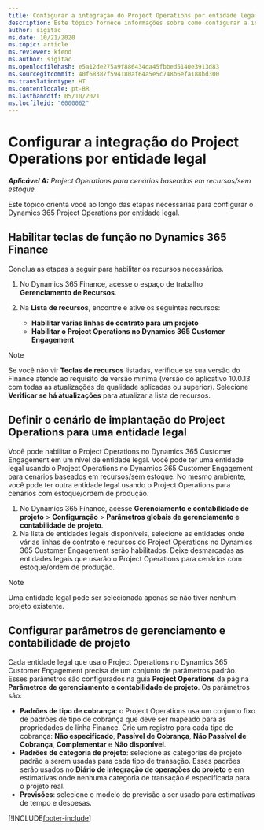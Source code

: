 ```yaml
---
title: Configurar a integração do Project Operations por entidade legal
description: Este tópico fornece informações sobre como configurar a integração por entidade legal no Project Operations.
author: sigitac
ms.date: 10/21/2020
ms.topic: article
ms.reviewer: kfend
ms.author: sigitac
ms.openlocfilehash: e5a12de275a9f886434da45fbbed5140e3913d83
ms.sourcegitcommit: 40f68387f594180af64a5e5c748b6efa188bd300
ms.translationtype: HT
ms.contentlocale: pt-BR
ms.lasthandoff: 05/10/2021
ms.locfileid: "6000062"
---
```

# <a name="configure-project-operations-integration-per-legal-entity"></a>Configurar a integração do Project Operations por entidade legal 

_**Aplicável A:** Project Operations para cenários baseados em recursos/sem estoque_

Este tópico orienta você ao longo das etapas necessárias para configurar o Dynamics 365 Project Operations por entidade legal.

## <a name="enable-feature-keys-in-dynamics-365-finance"></a>Habilitar teclas de função no Dynamics 365 Finance

Conclua as etapas a seguir para habilitar os recursos necessários.

1. No Dynamics 365 Finance, acesse o espaço de trabalho **Gerenciamento de Recursos**.
2. Na **Lista de recursos**, encontre e ative os seguintes recursos:
  
    - **Habilitar várias linhas de contrato para um projeto**
    - **Habilitar o Project Operations no Dynamics 365 Customer Engagement**

> [!NOTE]
> Se você não vir **Teclas de recursos** listadas, verifique se sua versão do Finance atende ao requisito de versão mínima (versão do aplicativo 10.0.13 com todas as atualizações de qualidade aplicadas ou superior). Selecione **Verificar se há atualizações** para atualizar a lista de recursos.

## <a name="define-the-project-operations-deployment-scenario-for-a-legal-entity"></a>Definir o cenário de implantação do Project Operations para uma entidade legal

Você pode habilitar o Project Operations no Dynamics 365 Customer Engagement em um nível de entidade legal. Você pode ter uma entidade legal usando o Project Operations no Dynamics 365 Customer Engagement para cenários baseados em recursos/sem estoque. No mesmo ambiente, você pode ter outra entidade legal usando o Project Operations para cenários com estoque/ordem de produção.

1. No Dynamics 365 Finance, acesse **Gerenciamento e contabilidade de projeto** > **Configuração** > **Parâmetros globais de gerenciamento e contabilidade de projeto**.
2. Na lista de entidades legais disponíveis, selecione as entidades onde várias linhas de contrato e recursos do Project Operations no Dynamics 365 Customer Engagement serão habilitados. Deixe desmarcadas as entidades legais que usarão o Project Operations para cenários com estoque/ordem de produção.

> [!NOTE]
> Uma entidade legal pode ser selecionada apenas se não tiver nenhum projeto existente.

## <a name="configure-project-management-and-accounting-parameters"></a>Configurar parâmetros de gerenciamento e contabilidade de projeto

Cada entidade legal que usa o Project Operations no Dynamics 365 Customer Engagement precisa de um conjunto de parâmetros padrão. Esses parâmetros são configurados na guia **Project Operations** da página **Parâmetros de gerenciamento e contabilidade de projeto**. Os parâmetros são:

  - **Padrões de tipo de cobrança**: o Project Operations usa um conjunto fixo de padrões de tipo de cobrança que deve ser mapeado para as propriedades de linha Finance. Crie um registro para cada tipo de cobrança: **Não especificado**, **Passível de Cobrança**, **Não Passível de Cobrança**, **Complementar** e **Não disponível**.
  - **Padrões de categoria de projeto**: selecione as categorias de projeto padrão a serem usadas para cada tipo de transação. Esses padrões serão usados no **Diário de integração de operações do projeto** e em estimativas onde nenhuma categoria de transação é especificada para o projeto real.
  - **Previsões**: selecione o modelo de previsão a ser usado para estimativas de tempo e despesas.


[!INCLUDE[footer-include](../includes/footer-banner.md)]